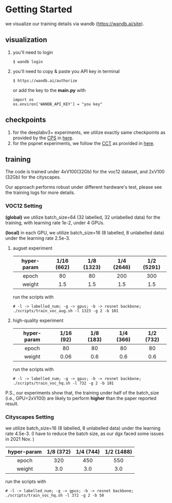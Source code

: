 # Getting Started
we visualize our training details via wandb (https://wandb.ai/site).
## visualization
1) you'll need to login
   ```shell 
   $ wandb login
   ```
2) you'll need to copy & paste you API key in terminal
   ```shell
   $ https://wandb.ai/authorize
   ```
   or add the key to the **main.py** with
   ```shell
   import os
   os.environ['WANDB_API_KEY'] = "you key"
   ```

## checkpoints
1) for the deeplabv3+ experiments, we utilize exactly same checkpoints as provided by the [CPS](https://github.com/charlesCXK/TorchSemiSeg) in [here](https://1drv.ms/u/s!AsvBenvUFxO3hn9hIs_esxf0aLoH?e=c5cZvF).
2) for the pspnet experiments, we follow the [CCT](https://github.com/yassouali/CCT) as provided in [here](https://1drv.ms/u/s!AsvBenvUFxO3hwCoBdieaWLzV7pp?e=a0C60K).
  
## training
The code is trained under 4xV100(32Gb) for the voc12 dataset, 
and 2xV100 (32Gb) for the cityscapes. 

Our approach performs robust under different hardware's test, please see the training logs for more details.

### VOC12 Setting
**(global)** we utilize batch_size=64 (32 labelled, 32 unlabelled data) for the training, with learning rate 1e-2, under 4 GPUs.

**(local)** in each GPU, we utilize batch_size=16 (8 labelled, 8 unlabelled data) under the learning rate 2.5e-3.

1) augset experiment
   
   | hyper-param 	| 1/16 (662)| 1/8 (1323)| 1/4 (2646)| 1/2 (5291)|
   |:--------:	    |:-----:	|:-----:	|:-----:	|:-----:	|
   | epoch          | 80 	| 80 	| 200 	| 300 	|
   | weight      	| 1.5 	| 1.5 	| 1.5 	| 1.5 	|
   
   run the scripts with 

   ```shell
   # -l -> labelled_num; -g -> gpus; -b -> resnet backbone;
   ./scripts/train_voc_aug.sh -l 1323 -g 2 -b 101
   ```
   
2) high-quality experiment

   | hyper-param 	| 1/16 (92)| 1/8 (183)| 1/4 (366)| 1/2 (732)|
   |:--------:	    |:-----:	|:-----:	|:-----:	|:-----:	|
   | epoch          | 80 	| 80 	| 80 	| 80 	|
   | weight      	| 0.06 	| 0.6 	| 0.6 	| 0.6 	|
   
   run the scripts with 
   ```shell
   # -l -> labelled_num; -g -> gpus; -b -> resnet backbone;
   ./scripts/train_voc_hq.sh -l 732 -g 2 -b 101
   ```
P.S., our experiments show that, the training under half of the batch_size (i.e., GPU=2xV100) are likely to perform 
**higher** than the paper reported result. 

### Cityscapes Setting
we utilize batch_size=16 (8 labelled, 8 unlabelled data) under the learning rate 4.5e-3. 
(I have to reduce the batch size, as our dgx faced some issues in 2021 Nov. )

   | hyper-param 	| 1/8 (372) | 1/4 (744) | 1/2 (1488)|
   |:--------:	    |:-----:	|:-----:	|:-----:	|
   | epoch         | 320 	| 450 	| 550 	|
   | weight        | 3.0 	| 3.0	| 3.0 	|

   run the scripts with
   ```shell
   # -l -> labelled_num; -g -> gpus; -b -> resnet backbone;
   ./scripts/train_voc_hq.sh -l 372 -g 2 -b 50
   ```

